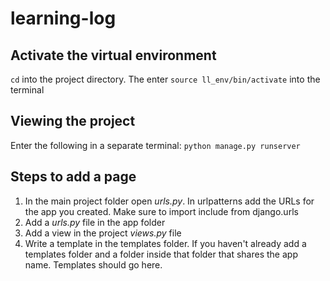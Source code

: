 # learning-log



## Activate the virtual environment
`cd` into the project directory. The enter `source ll_env/bin/activate` into the terminal

## Viewing the project
Enter the following in a separate terminal:
`python manage.py runserver`

## Steps to add a page
1. In the main project folder open *urls.py*. In urlpatterns add the URLs for the app you created. Make sure to import include from django.urls
2. Add a *urls.py* file in the app folder
3. Add a view in the project *views.py* file
4. Write a template in the templates folder. If you haven't already add a templates folder and a folder inside that folder that shares the app name. Templates should go here.